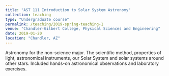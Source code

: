 ```yaml
---
title: "AST 111 Introduction to Solar System Astronomy"
collection: teaching
type: "Undergraduate course"
permalink: /teaching/2019-spring-teaching-1
venue: "Chandler-Gilbert College, Physical Sciences and Engineering"
date: 2019-01-20
location: "Chandler, AZ"
---
```


Astronomy for the non-science major. The scientific method, properties of light, astronomical instruments, our Solar System and solar systems around other stars. Included hands-on astronomical observations and laboratory exercises.


